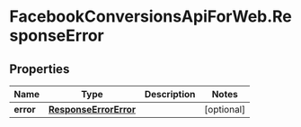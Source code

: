 # FacebookConversionsApiForWeb.ResponseError

## Properties
Name | Type | Description | Notes
------------ | ------------- | ------------- | -------------
**error** | [**ResponseErrorError**](ResponseErrorError.md) |  | [optional] 


